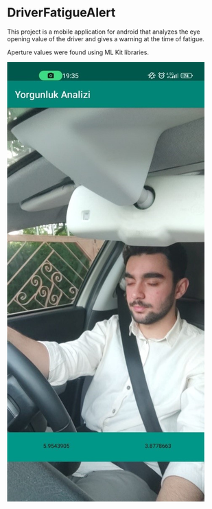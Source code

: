 # DriverFatigueAlert
This project is a mobile application for android that analyzes the eye opening value of the driver and gives a warning at the time of fatigue.

Aperture values were found using ML Kit libraries.

![alt text](drvrftg2.jpg)
